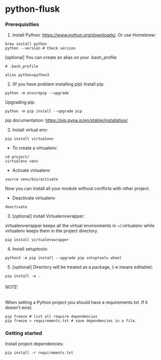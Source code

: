 # python-flusk

### Prerequisities

1. Install Python: https://www.python.org/downloads/. Or use Homebrew: 

```
brew install python
python --version # Check version
```

[optional] You can create an alias on your .bash_profile

```
# .bash_profile

alias python=python3
```

2. (If you have problem installing pip) Install pip:

```
python -m ensurepip --upgrade

```

Upgrading pip:

```
python -m pip install --upgrade pip
```

pip documentation: https://pip.pypa.io/en/stable/installation/

2. Install virtual env:

```
pip install virtualenv
```

- To create a virtualenv:

```
cd project/
virtualenv venv
```

- Activate virtualenv

```
source venv/bin/activate
```

Now you can install all your module without conflicts with other project.


- Deactivate virtualenv

```
deactivate
```

3. [optional] install Virtualenvwrapper:

virtualenvwrapper keeps all the virtual environments in ~/.virtualenv while virtualenv keeps them in the project directory.

```
pip install virtualenvwrapper
```

4. Install setuptools:

```
python3 -m pip install --upgrade pip setuptools wheel
```

5. [optional] Directory will be treated as a package, (-e means editable):

```
pip install -e .

```

###### NOTE:

When setting a Python project you should have a requirements.txt. If it doesn't exist:

```
pip freeze # list all require dependencies
pip freeze > requirements.txt # save dependencies in a file.
```

### Getting started

Install project dependencies:

```
pip install -r requirements.txt
```